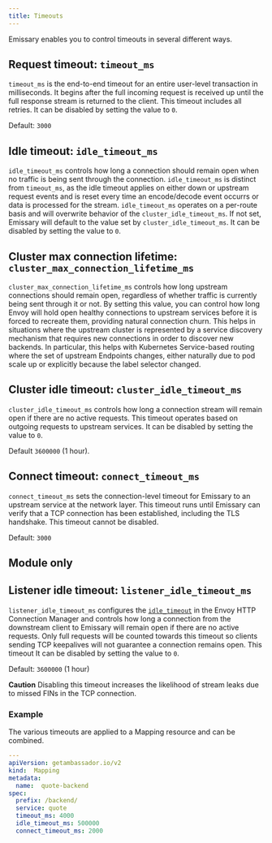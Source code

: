 ```yaml
---
title: Timeouts
---
```


Emissary enables you to control timeouts in several different ways.

## Request timeout: `timeout_ms`

`timeout_ms` is the end-to-end timeout for an entire user-level transaction in milliseconds. It begins after the full incoming request is received up until the full response stream is returned to the client. This timeout includes all retries. It can be disabled by setting the value to `0`.

Default: `3000`

## Idle timeout: `idle_timeout_ms`

`idle_timeout_ms` controls how long a connection should remain open when no traffic is being sent through the connection. `idle_timeout_ms` is distinct from `timeout_ms`, as the idle timeout applies on either down or upstream request events and is reset every time an encode/decode event occurrs or data is processed for the stream. `idle_timeout_ms` operates on a per-route basis and will overwrite behavior of the `cluster_idle_timeout_ms`.  If not set, Emissary will default to the value set by `cluster_idle_timeout_ms`. It can be disabled by setting the value to `0`.

## Cluster max connection lifetime: `cluster_max_connection_lifetime_ms`

`cluster_max_connection_lifetime_ms` controls how long upstream connections should remain open, regardless of whether traffic is currently being sent through it or not. By setting this value, you can control how long Envoy will hold open healthy connections to upstream services before it is forced to recreate them, providing natural connection churn. This helps in situations where the upstream cluster is represented by a service discovery mechanism that requires new connections in order to discover new backends. In particular, this helps with Kubernetes Service-based routing where the set of upstream Endpoints changes, either naturally due to pod scale up or explicitly because the label selector changed.

## Cluster idle timeout: `cluster_idle_timeout_ms`

`cluster_idle_timeout_ms` controls how long a connection stream will remain open if there are no active requests. This timeout operates based on outgoing requests to upstream services. It can be disabled by setting the value to `0`.

Default `3600000` (1 hour).

## Connect timeout: `connect_timeout_ms`

`connect_timeout_ms` sets the connection-level timeout for Emissary to an upstream service at the network layer.  This timeout runs until Emissary can verify that a TCP connection has been established, including the TLS handshake.  This timeout cannot be disabled.

Default: `3000`

## Module only

## Listener idle timeout: `listener_idle_timeout_ms`

`listener_idle_timeout_ms` configures the [`idle_timeout`](https://www.envoyproxy.io/docs/envoy/latest/api-v3/extensions/upstreams/http/v3/http_protocol_options.proto.html#extensions-upstreams-http-v3-httpprotocoloptions)
in the Envoy HTTP Connection Manager and controls how long a connection from the
downstream client to Emissary will remain open if there are no active
requests. Only full requests will be counted towards this timeout so clients
sending TCP keepalives will not guarantee a connection remains open. This
timeout  It can be disabled by setting the value to `0`.


Default: `3600000` (1 hour)


**Caution** Disabling this timeout increases the likelihood of stream leaks due
to missed FINs in the TCP connection.

### Example

The various timeouts are applied to a Mapping resource and can be combined.

```yaml
---
apiVersion: getambassador.io/v2
kind:  Mapping
metadata:
  name:  quote-backend
spec:
  prefix: /backend/
  service: quote
  timeout_ms: 4000
  idle_timeout_ms: 500000
  connect_timeout_ms: 2000
```
